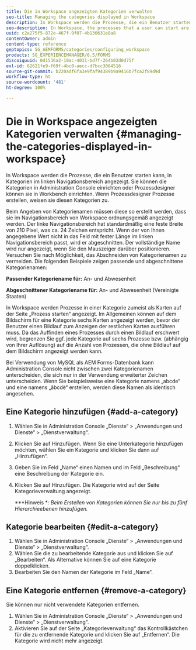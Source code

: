 ```yaml
---
title: Die in Workspace angezeigten Kategorien verwalten
seo-title: Managing the categories displayed in Workspace
description: In Workspace werden die Prozesse, die ein Benutzer starten kann, in Kategorien im linken Navigationsbereich angezeigt. Erfahren Sie, wie Sie diese Kategorien verwalten können, die im Arbeitsbereich angezeigt werden.
seo-description: In Workspace, the processes that a user can start are displayed in categories in the left navigation pane. Learn how you can manage these categories displayed in Workspace.
uuid: c2a275f5-872e-467f-9f07-4b130631e8a8
contentOwner: admin
content-type: reference
geptopics: SG_AEMFORMS/categories/configuring_workspace
products: SG_EXPERIENCEMANAGER/6.5/FORMS
discoiquuid: 0d1536a2-10ac-4031-bd7f-264b02d0d75f
exl-id: 62621fe9-f69f-4bc0-aecc-d7bcc3064516
source-git-commit: b220adf6fa3e9faf94389b9a9416b7fca2f89d9d
workflow-type: ht
source-wordcount: '481'
ht-degree: 100%

---
```


# Die in Workspace angezeigten Kategorien verwalten {#managing-the-categories-displayed-in-workspace}

In Workspace werden die Prozesse, die ein Benutzer starten kann, in Kategorien im linken Navigationsbereich angezeigt. Sie können die Kategorien in Administration Console einrichten oder Prozessdesigner können sie in Workbench einrichten. Wenn Prozessdesigner Prozesse erstellen, weisen sie diesen Kategorien zu.

Beim Angeben von Kategorienamen müssen diese so erstellt werden, dass sie im Navigationsbereich von Workspace ordnungsgemäß angezeigt werden. Der linke Navigationsbereich hat standardmäßig eine feste Breite von 210 Pixel, was ca. 24 Zeichen entspricht. Wenn der von Ihnen angegebene Wert nicht in das Feld mit fester Länge im linken Navigationsbereich passt, wird er abgeschnitten. Der vollständige Name wird nur angezeigt, wenn Sie den Mauszeiger darüber positionieren. Versuchen Sie nach Möglichkeit, das Abschneiden von Kategorienamen zu vermeiden. Die folgenden Beispiele zeigen passende und abgeschnittene Kategorienamen:

**Passender Kategoriename für:** An- und Abwesenheit

**Abgeschnittener Kategoriename für:** An- und Abwesenheit (Vereinigte Staaten)

In Workspace werden Prozesse in einer Kategorie zumeist als Karten auf der Seite „Prozess starten“ angezeigt. Im Allgemeinen können auf dem Bildschirm für eine Kategorie sechs Karten angezeigt werden, bevor der Benutzer einen Bildlauf zum Anzeigen der restlichen Karten ausführen muss. Da das Auffinden eines Prozesses durch einen Bildlauf erschwert wird, begrenzen Sie ggf. jede Kategorie auf sechs Prozesse bzw. (abhängig von Ihrer Auflösung) auf die Anzahl von Prozessen, die ohne Bildlauf auf dem Bildschirm angezeigt werden kann.

Bei Verwendung von MySQL als AEM Forms-Datenbank kann Administration Console nicht zwischen zwei Kategorienamen unterscheiden, die sich nur in der Verwendung erweiterter Zeichen unterscheiden. Wenn Sie beispielsweise eine Kategorie namens „abcde“ und eine namens „âbcdè“ erstellen, werden diese Namen als identisch angesehen.

## Eine Kategorie hinzufügen {#add-a-category}

1. Wählen Sie in Administration Console „Dienste“ > „Anwendungen und Dienste“ > „Dienstverwaltung“.
1. Klicken Sie auf Hinzufügen. Wenn Sie eine Unterkategorie hinzufügen möchten, wählen Sie ein Kategorie und klicken Sie dann auf „Hinzufügen“.
1. Geben Sie im Feld „Name“ einen Namen und im Feld „Beschreibung“ eine Beschreibung der Kategorie ein.
1. Klicken Sie auf Hinzufügen. Die Kategorie wird auf der Seite Kategorieverwaltung angezeigt.

   ***Hinweis **: Beim Erstellen von Kategorien können Sie nur bis zu fünf Hierarchieebenen hinzufügen.*

## Kategorie bearbeiten {#edit-a-category}

1. Wählen Sie in Administration Console „Dienste“ > „Anwendungen und Dienste“ > „Dienstverwaltung“.
1. Wählen Sie die zu bearbeitende Kategorie aus und klicken Sie auf „Bearbeiten“. Als Alternative können Sie auf eine Kategorie doppelklicken.
1. Bearbeiten Sie den Namen der Kategorie im Feld „Name“.

## Eine Kategorie entfernen {#remove-a-category}

Sie können nur nicht verwendete Kategorien entfernen.

1. Wählen Sie in Administration Console „Dienste“ > „Anwendungen und Dienste“ > „Dienstverwaltung“.
1. Aktivieren Sie auf der Seite „Kategorieverwaltung“ das Kontrollkästchen für die zu entfernende Kategorie und klicken Sie auf „Entfernen“. Die Kategorie wird nicht mehr angezeigt.
